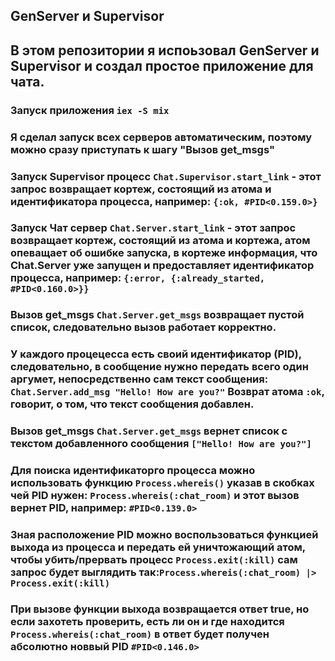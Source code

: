 ## GenServer и Supervisor

## В этом репозитории я испоьзовал GenServer и Supervisor и создал простое приложение для чата.

### Запуск приложения `iex -S mix` 
### Я сделал запуск всех серверов автоматическим, поэтому можно сразу приступать к шагу "Вызов get_msgs"

### Запуск Supervisor процесс `Chat.Supervisor.start_link` - этот запрос возвращает кортеж, состоящий из атома и идентификатора процесса, например: `{:ok, #PID<0.159.0>}`

### Запуск Чат сервер `Chat.Server.start_link` - этот запрос возвращает кортеж, состоящий из атома и кортежа, атом опеващает об ошибке запуска, в кортеже информация, что Chat.Server уже запущен и предоставляет идентификатор процесса, например: `{:error, {:already_started, #PID<0.160.0>}}`


### Вызов get_msgs `Chat.Server.get_msgs` возвращает пустой список, следовательно вызов работает корректно.

### У каждого процецесса есть своий идентификатор (PID), следовательно, в сообщение нужно передать всего один аргумет, непосредственно сам текст сообщения: `Chat.Server.add_msg "Hello! How are you?"` Возврат атома `:ok`, говорит, о том, что текст сообщения добавлен.

### Вызов get_msgs `Chat.Server.get_msgs` вернет список с текстом добавленного сообщения `["Hello! How are you?"]`

### Для поиска идентификаторго процесса можно использовать функцию `Process.whereis()` указав в скобках чей PID нужен: `Process.whereis(:chat_room)` и этот вызов вернет PID, например: `#PID<0.139.0>`

### Зная расположение PID можно воспользоваться функцией выхода из процесса и передать ей уничтожающий атом, чтобы убить/прервать процесс `Process.exit(:kill)`  сам запрос будет выглядить так:`Process.whereis(:chat_room) |> Process.exit(:kill)`

### При вызове функции выхода возвращается ответ true, но если захотеть проверить, есть ли он и где находится `Process.whereis(:chat_room)` в ответ будет получен абсолютно новвый PID `#PID<0.146.0>`
